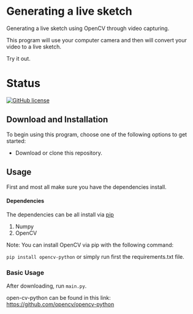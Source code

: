 # Generating a live sketch 

Generating a live sketch using OpenCV through video capturing.

This program will use your computer camera and then will convert your video to a live sketch.

Try it out.

# Status

[![GitHub license](https://img.shields.io/badge/license-MIT-blue.svg)](https://raw.githubusercontent.com/BlackrockDigital/startbootstrap-blog-post/master/LICENSE)

## Download and Installation

To begin using this program, choose one of the following options to get started:

* Download or clone this repository.

## Usage

First and most all make sure you have the dependencies install.

#### Dependencies 

The dependencies can be all install via [pip](https://pypi.python.org/pypi/pip)

1. Numpy
2. OpenCV 

Note:  You can install OpenCV via pip with the following command: 

`pip install opencv-python` or simply run first the requirements.txt file.

### Basic Usage

After downloading, run `main.py`.

open-cv-python can be found in this link:
https://github.com/opencv/opencv-python



